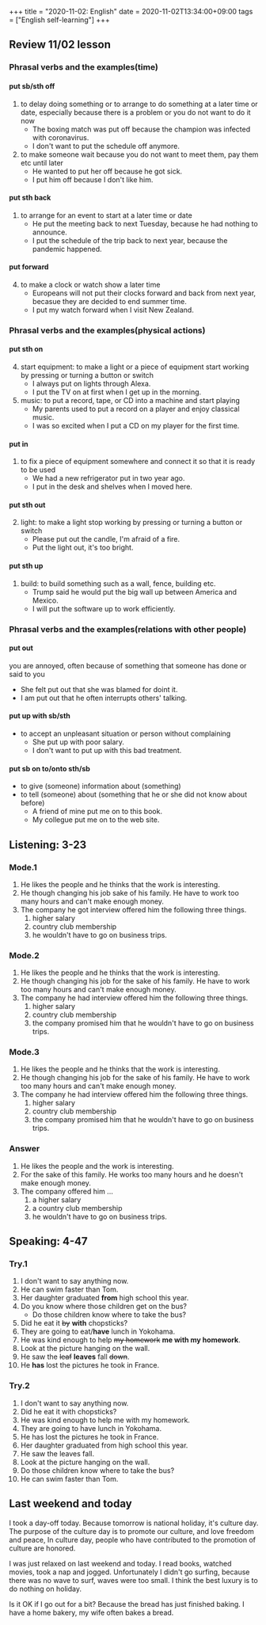 +++
title =  "2020-11-02: English"
date = 2020-11-02T13:34:00+09:00
tags = ["English self-learning"]
+++
## Review 11/02 lesson

### Phrasal verbs and the examples(time)

#### put sb/sth off

1. to delay doing something or to arrange to do something at a later time or date, 
    especially because there is a problem or you do not want to do it now
    * The boxing match was put off because the champion was infected with coronavirus.
    * I don't want to put the schedule off anymore.
2. to make someone wait because you do not want to meet them, pay them etc until later
    * He wanted to put her off because he got sick.
    * I put him off because I don't like him.

#### put sth back

1. to arrange for an event to start at a later time or date
    * He put the meeting back to next Tuesday, because he had nothing to announce.
    * I put the schedule of the trip back to next year, because the pandemic happened. 

#### put forward

4. to make a clock or watch show a later time
    * Europeans will not put their clocks forward and back from next year,
        becasue they are decided to end summer time.
    * I put my watch forward when I visit New Zealand.

### Phrasal verbs and the examples(physical actions)

#### put sth on

4. start equipment: to make a light or a piece of equipment start working by pressing or turning a button or switch
    * I always put on lights through Alexa.
    * I put the TV on at first when I get up in the morning.
5. music: to put a record, tape, or CD into a machine and start playing
    * My parents used to put a record on a player and enjoy classical music.
    * I was so excited when I put a CD on my player for the first time.

#### put in 

1. to fix a piece of equipment somewhere and connect it so that it is ready to be used
    * We had a new refrigerator put in two year ago.
    * I put in the desk and shelves when I moved here.

#### put sth out

2. light: to make a light stop working by pressing or turning a button or switch
    * Please put out the candle, I'm afraid of a fire.
    * Put the light out, it's too bright.

#### put sth up

1. build: to build something such as a wall, fence, building etc.
    * Trump said he would put the big wall up between America and Mexico.
    * I will put the software up to work efficiently.

### Phrasal verbs and the examples(relations with other people)

#### put out
you are annoyed, often because of something that someone has done or said to you

* She felt put out that she was blamed for doint it.
* I am put out that he often interrupts others' talking.

#### put up with sb/sth

* to accept an unpleasant situation or person without complaining
    - She put up with poor salary.
    - I don't want to put up with this bad treatment.

#### put sb on to/onto sth/sb

* to give (someone) information about (something)
* to tell (someone) about (something that he or she did not know about before)
    - A friend of mine put me on to this book.
    - My collegue put me on to the web site.

## Listening: 3-23

### Mode.1

1. He likes the people and he thinks that the work is interesting.
2. He though changing his job sake of his family.
    He have to work too many hours and can't make enough money.
3. The company he got interview offered him the following three things.
    1. higher salary
    2. country club membership
    3. he wouldn't have to go on business trips.

### Mode.2

1. He likes the people and he thinks that the work is interesting.
2. He though changing his job for the sake of his family.
    He have to work too many hours and can't make enough money.
3. The company he had interview offered him the following three things.
    1. higher salary
    2. country club membership
    3. the company promised him that he wouldn't have to go on business trips.

### Mode.3

1. He likes the people and he thinks that the work is interesting.
2. He though changing his job for the sake of his family.
    He have to work too many hours and can't make enough money.
3. The company he had interview offered him the following three things.
    1. higher salary
    2. country club membership
    3. the company promised him that he wouldn't have to go on business trips.

### Answer

1. He likes the people and the work is interesting.
2. For the sake of this family. He works too many hours and he doesn't make enough money.
3. The company offered him ...
    1. a higher salary
    2. a country club membership
    3. he wouldn't have to go on business trips.

## Speaking: 4-47

### Try.1

1. I don't want to say anything now.
2. He can swim faster than Tom.
3. Her daughter graduated **from** high school this year.
4. Do you know where those children get on the bus?
    - Do those children know where to take the bus?
5. Did he eat it ~~by~~ **with** chopsticks?
6. They are going to eat/**have** lunch in Yokohama.
7. He was kind enough to help ~~my homework~~ **me with my homework**.
8. Look at the picture hanging on the wall.
9. He saw the ~~leaf~~ **leaves** fall ~~down~~.
10. He **has** lost the pictures he took in France.

### Try.2

1. I don't want to say anything now.
2. Did he eat it with chopsticks?
3. He was kind enough to help me with my homework.
4. They are going to have lunch in Yokohama.
5. He has lost the pictures he took in France.
6. Her daughter graduated from high school this year.
7. He saw the leaves fall.
8. Look at the picture hanging on the wall.
9. Do those children know where to take the bus?
10. He can swim faster than Tom.

## Last weekend and today

I took a day-off today.
Because tomorrow is national holiday, it's culture day.
The purpose of the culture day is to promote our culture, and love freedom and peace, 
In culture day, people who have contributed to the promotion of culture are honored.

I was just relaxed on last weekend and today.
I read books, watched movies, took a nap and jogged.
Unfortunately I didn't go surfing, because there was no wave to surf, waves were too small.
I think the best luxury is to do nothing on holiday.

Is it OK if I go out for a bit?
Because the bread has just finished baking.
I have a home bakery, my wife often bakes a bread.

